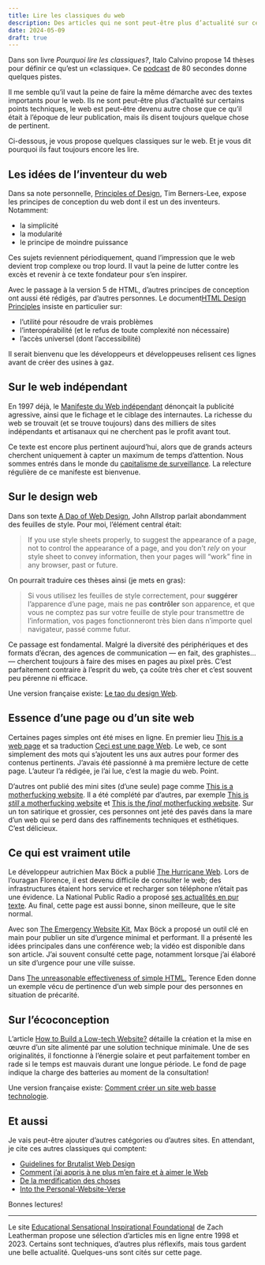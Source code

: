 ```yaml
---
title: Lire les classiques du web
description: Des articles qui ne sont peut-être plus d’actualité sur certains points techniques, mais qui disent toujours quelque chose de pertinent parfois 25 ans après leur mise en ligne.
date: 2024-05-09
draft: true
---
```


Dans son livre *Pourquoi lire les classiques?*, Italo Calvino propose 14 thèses pour définir ce qu’est un «classique». Ce [podcast](https://www.radiofrance.fr/franceinter/podcasts/les-80-de-nicolas-demorand/pourquoi-lire-les-classiques-4967560) de 80 secondes donne quelques pistes.

Il me semble qu’il vaut la peine de faire la même démarche avec des textes importants pour le web. Ils ne sont peut-être plus d’actualité sur certains points techniques, le web est peut-être devenu autre chose que ce qu’il était à l’époque de leur publication, mais ils disent toujours quelque chose de pertinent.

Ci-dessous, je vous  propose quelques classiques sur le web. Et je vous dit pourquoi ils faut toujours encore les lire.

## Les idées de l’inventeur du web

Dans sa note personnelle, [Principles of Design](https://www.w3.org/DesignIssues/Principles.html), Tim Berners-Lee, expose les principes de conception du web dont il est un des inventeurs. Notamment:

- la simplicité
- la modularité
- le principe de moindre puissance

Ces sujets reviennent périodiquement, quand l’impression que le web devient trop complexe ou trop lourd. Il vaut la peine de lutter contre les excès et revenir à ce texte fondateur pour s’en inspirer.

Avec le passage à la version 5 de HTML, d’autres principes de conception ont aussi été rédigés, par d’autres personnes. Le document[HTML Design Principles](https://www.w3.org/TR/html-design-principles/) insiste en particulier sur:

- l’utilité pour résoudre de vrais problèmes
- l’interopérabilité (et le refus de toute complexité non nécessaire)
- l’accès universel (dont l’accessibilité)

Il serait bienvenu que les développeurs et développeuses relisent ces lignes avant de créer des usines à gaz.

## Sur le web indépendant

En 1997 déjà, le [Manifeste du Web indépendant](https://www.uzine.net/article60.html) dénonçait la publicité agressive, ainsi que le fichage et le ciblage des internautes. La richesse du web se trouvait (et se trouve toujours) dans des milliers de sites indépendants et artisanaux qui ne cherchent pas le profit avant tout.

Ce texte est encore plus pertinent aujourd’hui, alors que de grands acteurs cherchent uniquement à capter un maximum de temps d’attention. Nous sommes entrés dans le monde du [capitalisme de surveillance](https://www.monde-diplomatique.fr/2019/01/ZUBOFF/59443). La relecture régulière de ce manifeste est bienvenue.


## Sur le design web

 Dans son texte [A Dao of Web Design](https://alistapart.com/article/dao/), John Allstrop parlait abondamment des feuilles de style. Pour moi, l’élément central était:

 > If you use style sheets properly, to suggest the appearance of a page, not to control the appearance of a page, and you don’t *rely* on your style sheet to convey information, then your pages will “work” fine in any browser, past or future.

 On pourrait traduire ces thèses ainsi (je mets en gras):

 > Si vous utilisez les feuilles de style correctement, pour **suggérer** l’apparence d’une page, mais ne pas **contrôler** son apparence, et que vous ne comptez pas sur votre feuille de style pour transmettre de l’information, vos pages fonctionneront très bien dans n’importe quel navigateur, passé comme futur.

Ce passage est fondamental. Malgré la diversité des périphériques et des formats d’écran, des agences de communication — en fait, des graphistes... — cherchent toujours à faire des mises en pages au pixel près. C’est parfaitement contraire à l’esprit du web, ça coûte très cher et c’est souvent peu pérenne ni efficace.
 
Une version française existe: [Le tao du design Web](https://www.pompage.net/traduction/dao).

## Essence d’une page ou d’un site web

Certaines pages simples ont été mises en ligne. En premier lieu [This is a web page](https://justinjackson.ca/words.html) et sa traduction [Ceci est une page Web](https://justinjackson.ca/words_fr.html). Le web, ce sont simplement des mots qui s’ajoutent les uns aux autres pour former des contenus pertinents. J’avais été passionné à ma première lecture de cette page. L’auteur l’a rédigée, je l’ai lue, c’est la magie du web. Point.

D’autres ont publié des mini sites (d’une seule) page comme [This is a motherfucking website](https://motherfuckingwebsite.com/). Il a été complété par d’autres, par exemple [This is *still* a motherfucking website](http://bettermotherfuckingwebsite.com/) et [This is the *final* motherfucking website](https://perfectmotherfuckingwebsite.com/). Sur un ton satirique et grossier, ces personnes ont jeté des pavés dans la mare d’un web qui se perd dans des raffinements techniques et esthétiques. C’est délicieux.

## Ce qui est vraiment utile

Le développeur autrichien Max Böck a publié [The Hurricane Web](https://mxb.dev/blog/hurricane-web/). Lors de l’ouragan Florence, il est devenu difficile de consulter le web; des infrastructures étaient hors service et recharger son téléphone n’était pas une évidence. La National Public Radio a proposé [ses actualités en pur texte](https://text.npr.org/). Au final, cette page est aussi bonne, sinon meilleure, que le site normal.

Avec son [The Emergency Website Kit](https://mxb.dev/blog/emergency-website-kit/), Max Böck a proposé un outil clé en main pour publier un site d’urgence minimal et performant. Il a présenté les idées principales dans une conférence web; la vidéo est disponible dans son article. J’ai souvent consulté cette page, notamment lorsque j’ai élaboré un site d’urgence pour une ville suisse.

Dans [The unreasonable effectiveness of simple HTML](https://shkspr.mobi/blog/2021/01/the-unreasonable-effectiveness-of-simple-html/), Terence Eden donne un exemple vécu de pertinence d’un web simple pour des personnes en situation de précarité.

## Sur l’écoconception

L’article [How to Build a Low-tech Website?](https://solar.lowtechmagazine.com/2018/09/how-to-build-a-low-tech-website/) détaille la création et la mise en œuvre d’un site alimenté par une solution technique minimale. Une de ses originalités, il fonctionne à l’énergie solaire et peut parfaitement tomber en rade si le temps est mauvais durant une longue période. Le fond de page indique la charge des batteries au moment de la consultation!

 Une version française existe: [Comment créer un site web basse technologie](https://solar.lowtechmagazine.com/fr/2018/09/how-to-build-a-low-tech-website/).

## Et aussi

Je vais peut-être ajouter d’autres catégories ou d’autres sites. En attendant, je cite ces autres classiques qui comptent:

- [Guidelines for Brutalist Web Design](https://brutalist-web.design/)
- [Comment j’ai appris à ne plus m’en faire et à aimer le Web](https://ploum.net/comment-jai-appris-a-ne-plus-men-faire-et-a-aimer-le-web/index.html)
- [De la merdification des choses](https://ploum.net/2023-06-15-merdification.html)
- [Into the Personal-Website-Verse](https://matthiasott.com/articles/into-the-personal-website-verse)

Bonnes lectures!

----

Le site [Educational Sensational Inspirational Foundational](https://esif.dev/) de Zach Leatherman propose une sélection d’articles mis en ligne entre 1998 et 2023. Certains sont techniques, d’autres plus réflexifs, mais tous gardent une belle actualité. Quelques-uns sont cités sur cette page.
